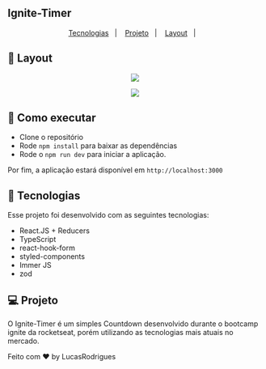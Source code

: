 
## Ignite-Timer

<p align="center">
  <a href="#-tecnologias">Tecnologias</a>&nbsp;&nbsp;&nbsp;|&nbsp;&nbsp;&nbsp;
  <a href="#-projeto">Projeto</a>&nbsp;&nbsp;&nbsp;|&nbsp;&nbsp;&nbsp;
  <a href="#-layout">Layout</a>&nbsp;&nbsp;&nbsp;|&nbsp;&nbsp;&nbsp;
  
</p>


## 🔖 Layout

<p align="center">

 <img src="https://user-images.githubusercontent.com/86750985/189981723-790ca252-8e8a-4c40-9152-0072c3f6588e.png">

</p>
<p align="center">


 <img src="https://user-images.githubusercontent.com/86750985/189981356-98ab6adc-2565-49b3-84e3-f8188f560441.png">

</p>

<p>
  
## 🚀 Como executar

- Clone o repositório
- Rode `npm install` para baixar as dependências
- Rode o `npm run dev` para iniciar a aplicação.

Por fim, a aplicação estará disponível em `http://localhost:3000`
  
  
</p>


## 🚀 Tecnologias

Esse projeto foi desenvolvido com as seguintes tecnologias:

- React.JS + Reducers
- TypeScript
- react-hook-form
- styled-components
- Immer JS
- zod


## 💻 Projeto

O Ignite-Timer é um simples Countdown desenvolvido durante o bootcamp ignite da rocketseat, porém  utilizando  as tecnologias mais atuais no mercado.





Feito com ♥ by LucasRodrigues
